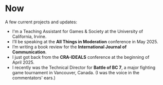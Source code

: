 # Now

A few current projects and updates:

- I'm a Teaching Assistant for Games & Society at the University of California, Irvine.
- I’ll be speaking at the **All Things in Moderation** conference in May 2025.
- I’m writing a book review for the **International Journal of Communication**.
- I just got back from the **CRA-IDEALS** conference at the beginning of April 2025.
- I recently was the Technical Director for **Battle of BC 7**, a major fighting game tournament in Vancouver, Canada. (I was the voice in the commentators' ears.)

<Bookshelf />
